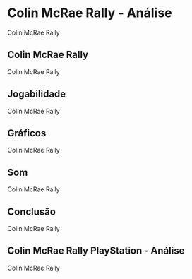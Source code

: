 ---
---

# Colin McRae Rally - Análise

Colin McRae Rally

## Colin McRae Rally

Colin McRae Rally

## Jogabilidade

Colin McRae Rally

## Gráficos

Colin McRae Rally

## Som

Colin McRae Rally

## Conclusão

Colin McRae Rally

## Colin McRae Rally PlayStation - Análise

Colin McRae Rally

